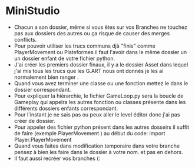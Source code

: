 # MiniStudio

 - Chacun a son dossier, même si vous êtes sur vos Branches ne touchez pas aux dossiers des autres ou ça risque de causer des merges conflicts. 
 - Pour pouvoir utiliser les trucs communs djà "finis" comme PlayerMovement ou Plateformes il faut l'avoir dans le même dossier un un dossier enfant 
	de votre fichier python. 
 - J'ai créer les premiers dossier finaux, il y a le dossier Asset dans lequel j'ai mis tous les trucs que les G.ART nous ont donnés je les ai 
	normalement bien ranger . 
 - Quand vous avez terminer une classe ou une fonction mettez le dans le dossier correspondant. 
 - Pour expliquer la hiérarchie, le fichier GameLoop.py sera la boucle de Gameplay qui appelra les autres fonction ou classes présente dans les différents
	dossiers enfants correspondant. 
 - Pour l'instant je ne sais pas ou peux aller le level éditor donc j'ai pas créer de dossier. 
 - Pour appeler des fichier python présent dans les autres dosseirs il suffit de faire (exemple PlayerMovement ) au début du code: 
	import Player.PlayerMovement
 - Quand vous faites dans modification temporaire dans votre branche pensez à bien les faire dans le dossier à votre nom. et pas en dehors.
 - Il faut aussi recréer vos branches (: